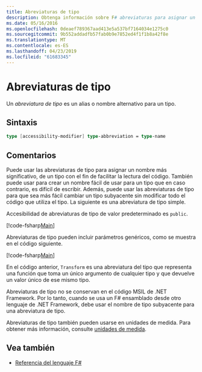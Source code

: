 ```yaml
---
title: Abreviaturas de tipo
description: Obtenga información sobre F# abreviaturas para asignar un nombre más significativo de un tipo con el fin de facilitar la lectura del código de tipo.
ms.date: 05/16/2016
ms.openlocfilehash: 0deaef789367aad413e5a537bf7164034e1275c0
ms.sourcegitcommit: 9b552addadfb57fab0b9e7852ed4f1f1b8a42f8e
ms.translationtype: MT
ms.contentlocale: es-ES
ms.lasthandoff: 04/23/2019
ms.locfileid: "61683345"
---
```

# <a name="type-abbreviations"></a>Abreviaturas de tipo

Un *abreviatura de tipo* es un alias o nombre alternativo para un tipo.

## <a name="syntax"></a>Sintaxis

```fsharp
type [accessibility-modifier] type-abbreviation = type-name
```

## <a name="remarks"></a>Comentarios

Puede usar las abreviaturas de tipo para asignar un nombre más significativo, de un tipo con el fin de facilitar la lectura del código. También puede usar para crear un nombre fácil de usar para un tipo que en caso contrario, es difícil de escribir. Además, puede usar las abreviaturas de tipo para que sea más fácil cambiar un tipo subyacente sin modificar todo el código que utiliza el tipo. La siguiente es una abreviatura de tipo simple.

Accesibilidad de abreviaturas de tipo de valor predeterminado es `public`.

[!code-fsharp[Main](../../../samples/snippets/fsharp/lang-ref-1/snippet2301.fs)]

Abreviaturas de tipo pueden incluir parámetros genéricos, como se muestra en el código siguiente.

[!code-fsharp[Main](../../../samples/snippets/fsharp/lang-ref-1/snippet2302.fs)]

En el código anterior, `Transform` es una abreviatura del tipo que representa una función que toma un único argumento de cualquier tipo y que devuelve un valor único de ese mismo tipo.

Abreviaturas de tipo no se conservan en el código MSIL de .NET Framework. Por lo tanto, cuando se usa un F# ensamblado desde otro lenguaje de .NET Framework, debe usar el nombre de tipo subyacente para una abreviatura de tipo.

Abreviaturas de tipo también pueden usarse en unidades de medida. Para obtener más información, consulte [unidades de medida](units-of-measure.md).

## <a name="see-also"></a>Vea también

- [Referencia del lenguaje F#](index.md)